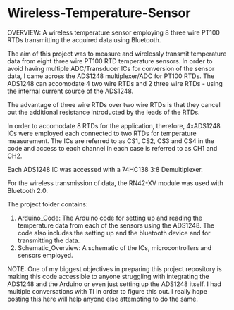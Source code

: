 # Wireless-Temperature-Sensor

OVERVIEW:
A wireless temperature sensor employing 8 three wire PT100 RTDs transmitting the acquired data using Bluetooth.

The aim of this project was to measure and wirelessly transmit temperature data from eight three wire PT100 RTD temperature sensors. In order to avoid having multiple ADC/Transducer ICs for conversion of the sensor data, I came across the ADS1248 multiplexer/ADC for PT100 RTDs. The ADS1248 can accomodate 4 two wire RTDs and 2 three wire RTDs - using the internal current source of the ADS1248. 

The advantage of three wire RTDs over two wire RTDs is that they cancel out the additional resistance introducted by the leads of the RTDs.

In order to accomodate 8 RTDs for the application, therefore, 4xADS1248 ICs were employed each connected to two RTDs for temperature measurement. The ICs are referred to as CS1, CS2, CS3 and CS4 in the code and access to each channel in each case is referred to as CH1 and CH2.

Each ADS1248 IC was accessed with a 74HC138 3:8 Demultiplexer.

For the wireless transmission of data, the RN42-XV module was used with Bluetooth 2.0. 

The project folder contains:
1. Arduino_Code: The Arduino code for setting up and reading the temperature data from each of the sensors using the ADS1248. The code also includes the setting up and the bluetooth device and for transmitting the data.
2. Schematic_Overview: A schematic of the ICs, microcontrollers and sensors employed.

NOTE: One of my biggest objectives in preparing this project repository is making this code accessible to anyone struggling with integrating the ADS1248 and the Arduino or even just setting up the ADS1248 itself. I had multiple conversations with TI in order to figure this out. I really hope posting this here will help anyone else attempting to do the same.
